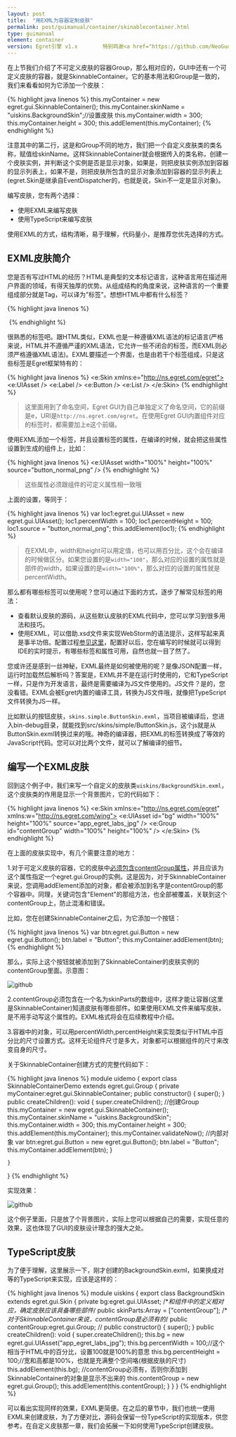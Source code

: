 ```yaml
---
layout: post
title:  "用EXML为容器定制皮肤"
permalink: post/guimanual/container/skinablecontainer.html
type: guimanual
element: container
version: Egret引擎 v1.x        特别鸣谢<a href="https://github.com/NeoGuo/" target="_blank">郭少瑞</a>同学撰写此文档
---
```


在上节我们介绍了不可定义皮肤的容器Group，那么相对应的，GUI中还有一个可定义皮肤的容器，就是SkinnableContainer。它的基本用法和Group是一致的，我们来看看如何为它添加一个皮肤：

{% highlight java linenos %}
this.myContainer = new egret.gui.SkinnableContainer();
this.myContainer.skinName = "uiskins.BackgroundSkin";//设置皮肤
this.myContainer.width = 300;
this.myContainer.height = 300;
this.addElement(this.myContainer);
{% endhighlight %}

注意其中的第二行，这是和Group不同的地方，我们把一个自定义皮肤类的类名称，赋值给skinName。这样SkinnableContainer就会根据传入的类名称，创建一个皮肤实例，并判断这个实例是否是显示对象，如果是，则把皮肤实例添加到容器的显示列表上，如果不是，则把皮肤所包含的显示对象添加到容器的显示列表上(egret.Skin是继承自EventDispatcher的，也就是说，Skin不一定是显示对象)。

编写皮肤，您有两个选择：

* 使用EXML来编写皮肤
* 使用TypeScript来编写皮肤

使用EXML的方式，结构清晰，易于理解，代码量小，是推荐您优先选择的方式。

EXML皮肤简介
---------------------

您是否有写过HTML的经历？HTML是典型的文本标记语言，这种语言用在描述用户界面的领域，有得天独厚的优势。从组成结构的角度来说，这种语言的一个重要组成部分就是Tag，可以译为"标签"。想想HTML中都有什么标签？

{% highlight java linenos %}
<body>
<p>
<a>
<img>
{% endhighlight %}

很熟悉的标签吧。跟HTML类似，EXML也是一种遵循XML语法的标记语言(严格来说，HTML并不遵循严谨的XML语法，它允许一些不闭合的标签，而EXML则必须严格遵循XML语法)。EXML要描述一个界面，也是由若干个标签组成，只是这些标签是Egret框架特有的：

{% highlight java linenos %}
<e:Skin xmlns:e="http://ns.egret.com/egret">
    <e:UIAsset />
    <e:Label />
    <e:Button />
    <e:List />
</e:Skin>
{% endhighlight %}

> 这里面用到了命名空间，Egret GUI为自己单独定义了命名空间，它的前缀是e，URI是`http://ns.egret.com/egret`。在使用Egret GUI内置组件对应的标签时，都需要加上e这个前缀。

使用EXML添加一个标签，并且设置标签的属性，在编译的时候，就会把这些属性设置到生成的组件上，比如：

{% highlight java linenos %}
<e:UIAsset width="100%" height="100%" source="button_normal_png" />
{% endhighlight %}

> 这些属性必须跟组件的可定义属性相一致哦

上面的设置，等同于：

{% highlight java linenos %}
var loc1:egret.gui.UIAsset = new egret.gui.UIAsset();
loc1.percentWidth = 100;
loc1.percentHeight = 100;
loc1.source = "button_normal_png";
this.addElement(loc1);
{% endhighlight %}

> 在EXML中，width和height可以用定值，也可以用百分比，这个会在编译的时候做区分。如果您设置的是`width="100"`，那么对应的设置的属性就是部件的width，如果设置的是`width="100%"`，那么对应的设置的属性就是percentWidth。

那么都有哪些标签可以使用呢？您可以通过下面的方式，逐步了解常见标签的用法：

* 查看默认皮肤的源码，从这些默认皮肤的EXML代码中，您可以学习到很多用法和技巧。
* 使用EXML，可以借助.xsd文件来实现WebStorm的语法提示，这样写起来真是事半功倍。配置过程[参见这里](http://bbs.egret.com/thread-155-1-1.html)，配置好以后，您在编写的时候就可以得到IDE的实时提示，有哪些标签和属性可用，自然也就一目了然了。

您或许还是感到一丝神秘，EXML最终是如何被使用的呢？是像JSON配置一样，运行时加载然后解析吗？答案是，EXML并不是在运行时使用的，它和TypeScript一样，只是作为开发语言，最终是需要编译为JS文件使用的。JS文件？是的，您没看错。EXML会被Egret内置的编译工具，转换为JS文件哦，就像把TypeScript文件转换为JS一样。

比如默认的按钮皮肤，`skins.simple.ButtonSkin.exml`，当项目被编译后，您进入bin-debug目录，就能找到src/skins/simple/ButtonSkin.js，这个js就是从ButtonSkin.exml转换过来的哦。神奇的编译器，把EXML的标签转换成了等效的JavaScript代码。您可以对比两个文件，就可以了解编译的细节。

编写一个EXML皮肤
-----------------------

回到这个例子中，我们来写一个自定义的皮肤类`uiskins/BackgroundSkin.exml`，这个皮肤类的作用是显示一个背景图片，它的代码如下：

{% highlight java linenos %}
<e:Skin xmlns:e="http://ns.egret.com/egret" xmlns:w="http://ns.egret.com/wing">
    <e:UIAsset id="bg" width="100%" height="100%"
               source="app_egret_labs_jpg" />
    <e:Group id="contentGroup" width="100%" height="100%" />
</e:Skin>
{% endhighlight %}

在上面的皮肤实现中，有几个需要注意的地方：

1.对于可定义皮肤的容器，它的皮肤中[必须包含contentGroup属性](http://bbs.egret.com/thread-43-1-1.html)，并且应该为这个属性指定一个egret.gui.Group的实例。这是因为，对于SkinnableContainer来说，您调用addElement添加的对象，都会被添加到名字是contentGroup的那个容器中。同理，关键词包含"Element"的那组方法，也全部被覆盖，关联到这个contentGroup上，防止混淆和错误。

比如，您在创建SkinnableContainer之后，为它添加一个按钮：

{% highlight java linenos %}
var btn:egret.gui.Button = new egret.gui.Button();
btn.label = "Button";
this.myContainer.addElement(btn);
{% endhighlight %}

那么，实际上这个按钮就被添加到了SkinnableContainer的皮肤实例的contentGroup里面。示意图：

![github]({{site.baseurl}}/assets/img/skinnable1.png "Egret")

2.contentGroup必须包含在一个名为skinParts的数组中，这样才能让容器(这里是SkinnableContainer)知道皮肤有哪些部件。如果使用EXML文件来编写皮肤，是不用手动写这个属性的。EXML格式将会在后续教程中介绍。

3.容器中的对象，可以用percentWidth,percentHeight来实现类似于HTML中百分比的尺寸设置方式。这样无论组件尺寸是多大，对象都可以根据组件的尺寸来改变自身的尺寸。

关于SkinnableContainer创建方式的完整代码如下：

{% highlight java linenos %}
module uidemo
{
    export class SkinnableContainerDemo extends egret.gui.Group
    {
        private myContainer:egret.gui.SkinnableContainer;
        public constructor() {
            super();
        }
        public createChildren(): void {
            super.createChildren();
            //创建Group
            this.myContainer = new egret.gui.SkinnableContainer();
            this.myContainer.skinName = "uiskins.BackgroundSkin";
            this.myContainer.width = 300;
            this.myContainer.height = 300;
            this.addElement(this.myContainer);
            this.myContainer.validateNow();
            //内部对象
            var btn:egret.gui.Button = new egret.gui.Button();
            btn.label = "Button";
            this.myContainer.addElement(btn);
        }

    }
}
{% endhighlight %}

实现效果：

![github]({{site.baseurl}}/assets/img/skinnable2.png "Egret")

这个例子里面，只是放了个背景图片，实际上您可以根据自己的需要，实现任意的效果，这也体现了GUI的皮肤设计理念的强大之处。

TypeScript皮肤
------------------------

为了便于理解，这里展示一下，刚才创建的BackgroundSkin.exml，如果换成对等的TypeScript来实现，应该是这样的：

{% highlight java linenos %}
module uiskins
{
    export class BackgroundSkin extends egret.gui.Skin
    {
        private bg:egret.gui.UIAsset;
        /**和组件中的定义相对应，确定皮肤应该具备哪些部件*/
        public skinParts:Array<string> = ["contentGroup"];
        /**对于SkinnableContainer来说，contentGroup是必须有的*/
        public contentGroup:egret.gui.Group;
        //
        public constructor() {
            super();
        }
        public createChildren(): void {
            super.createChildren();
            this.bg = new egret.gui.UIAsset("app_egret_labs_jpg");
            this.bg.percentWidth = 100;//这个相当于HTML中的百分比，设置100就是100%的意思
            this.bg.percentHeight = 100;//宽和高都是100%，也就是充满整个空间咯(根据皮肤的尺寸)
            this.addElement(this.bg);
            //contentGroup必须有，否则你添加到SkinnableContainer的对象是显示不出来的
            this.contentGroup = new egret.gui.Group();
            this.addElement(this.contentGroup);
        }
    }
}
{% endhighlight %}

可以看出实现同样的效果，EXML更简便。在之后的章节中，我们也统一使用EXML来创建皮肤，为了方便对比，源码会保留一份TypeScript的实现版本，供您参考。在自定义皮肤那一章，我们会拓展一下如何使用TypeScript创建皮肤。